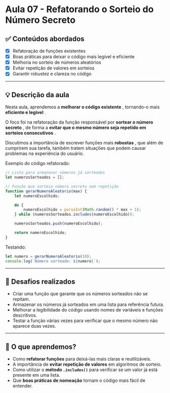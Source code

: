 
# Aula 07 - Refatorando o Sorteio do Número Secreto

## ✅ Conteúdos abordados

* [X] Refatoração de funções existentes
* [X] Boas práticas para deixar o código mais legível e eficiente
* [X] Melhoria no sorteio de números aleatórios
* [X] Evitar repetição de valores em sorteios
* [X] Garantir robustez e clareza no código

---

## 💡 Descrição da aula

Nesta aula, aprendemos a  **melhorar o código existente** , tornando-o mais  **eficiente e legível** .

O foco foi na refatoração da função responsável por  **sortear o número secreto** , de forma a  **evitar que o mesmo número seja repetido em sorteios consecutivos** .

Discutimos a importância de escrever funções mais  **robustas** , que além de cumprirem sua tarefa, também tratem situações que podem causar problemas na experiência do usuário.

Exemplo do código refatorado:

```javascript
// Lista para armazenar números já sorteados
let numerosSorteados = [];

// Função que sorteia número secreto sem repetição
function gerarNumeroAleatorio(max) {
    let numeroEscolhido;

    do {
        numeroEscolhido = parseInt(Math.random() * max + 1);
    } while (numerosSorteados.includes(numeroEscolhido));

    numerosSorteados.push(numeroEscolhido);

    return numeroEscolhido;
}
```
Testando:

```javascript
let numero = gerarNumeroAleatorio(10);
console.log(`Número sorteado: ${numero}`);
```
---

## 🧩 Desafios realizados

* Criar uma função que garante que os números sorteados não se repitam.
* Armazenar os números já sorteados em uma lista para referência futura.
* Melhorar a legibilidade do código usando nomes de variáveis e funções descritivos.
* Testar a função várias vezes para verificar que o mesmo número não aparece duas vezes.

---

## 📌 O que aprendemos?

* Como **refatorar funções** para deixá-las mais claras e reutilizáveis.
* A importância de **evitar repetição de valores** em algoritmos de sorteio.
* Como utilizar o **método `.includes()`** para verificar se um valor já está presente em uma lista.
* Que **boas práticas de nomeação** tornam o código mais fácil de entender.
